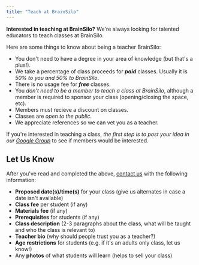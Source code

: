```yaml
---
title: "Teach at BrainSilo"
---
```


**Interested in teaching at BrainSilo?** We're always looking for talented educators to teach classes at BrainSilo.

Here are some things to know about being a teacher BrainSilo:

- You don't need to have a degree in your area of knowledge (but that's a plus!).
- We take a percentage of class proceeds for ***paid*** classes. Usually it is *50% to you and 50% to BrainSilo*.
- There is no usage fee for ***free*** classes.
- You *don't need to be a member to teach a class at BrainSilo*, although a member is required to sponsor your class (opening/closing the space, etc).
- Members must recieve a discount on classes.
- Classes are *open to the public*.
- We appreciate references so we can vet you as a teacher.


If you're interested in teaching a class, *the first step is to post your idea in our [Google Group](https://groups.google.com/forum/#!forum/pdxhackerspace)* to see if members would be interested.


## Let Us Know

After you've read and completed the above, [contact us](/contact/) with the following information:

- **Proposed date(s)/time(s)** for your class (give us alternates in case a date isn't available)
- **Class fee** per student (if any)
- **Materials fee** (if any)
- **Prerequisites** for students (if any)
- **Class description** (2-3 paragraphs about the class, what will be taught and who the class is relevant to)
- **Teacher bio** (why should people trust you as a teacher?)
- **Age restrictions** for students (e.g. if it's an adults only class, let us know!)
- Any **photos** of what students will learn (helps to sell your class)
